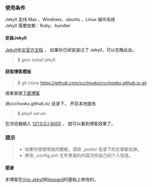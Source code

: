 ### 使用条件

Jekyll 支持 Mac 、Windows、ubuntu 、Linux 操作系统                     
Jekyll 需要依赖：Ruby、bundler


#### 安装Jekyll

[Jekyll中文官方文档](http://jekyll.bootcss.com/) ， 如果你已经安装过了 Jekyll，可以忽略此处。

> $ gem install jekyll

#### 获取博客模板

> $ git clone https://github.com/ccchooko/ccchooko.github.io.git

或者直接[下载博客](https://github.com/ccchooko/ccchooko.github.io/archive/master.zip)   

进ccchooko.github.io/ 目录下， 开启本地服务 

> $ jekyll server

在浏览器输入 [127.0.0.1:4000](127.0.0.1:4000) ， 就可以看到博客效果了。


### 提示

>* 如果你想使用我的模板，请把 _posts/ 目录下的文章都去掉。
>* 修改 _config.yml 文件里面的内容为你自己的个人信息。




#### 感谢   

本博客在[Vno Jekyll](https://github.com/onevcat/vno-jekyll)和[leopard](http://baixin.io)的基础上修改的。  